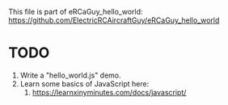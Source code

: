 This file is part of eRCaGuy_hello_world: https://github.com/ElectricRCAircraftGuy/eRCaGuy_hello_world


# TODO

1. Write a "hello_world.js" demo. 
1. Learn some basics of JavaScript here:
    1. https://learnxinyminutes.com/docs/javascript/
